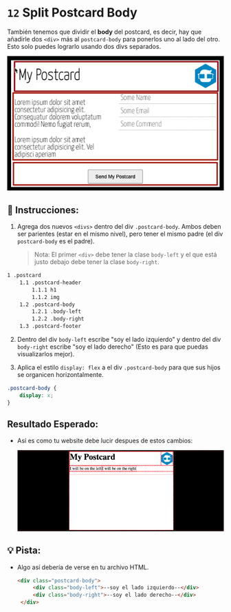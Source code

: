 # `12` Split Postcard Body

También tenemos que dividir el **body** del postcard, es decir, hay que añadirle dos `<div>` más al `postcard-body` para ponerlos uno al lado del otro. Esto solo puedes lograrlo usando dos divs separados.

![Split Postcard Body](../../assets/12-split-postcard-body.gif?raw=true)

## 📝 Instrucciones:

1. Agrega dos nuevos `<divs>` dentro del div `.postcard-body`. Ambos deben ser parientes (estar en el mismo nivel), pero tener el mismo padre (el div `postcard-body` es el padre).

   > Nota: El primer `<div>` debe tener la clase `body-left` y el que está justo debajo debe tener la clase `body-right`.

```txt
1 .postcard
    1.1 .postcard-header
        1.1.1 h1
        1.1.2 img
    1.2 .postcard-body
        1.2.1 .body-left
        1.2.2 .body-right
    1.3 .postcard-footer
```

2. Dentro del div `body-left` escribe "soy el lado izquierdo" y dentro del div `body-right` escribe "soy el lado derecho" (Esto es para que puedas visualizarlos mejor).

3. Aplica el estilo `display: flex` a el div `.postcard-body` para que sus hijos se organicen horizontalmente.

```css
.postcard-body {
	display: x;
}
```

## Resultado Esperado:

+ Así es como tu website debe lucir despues de estos cambios:

    ![postcard body preview](../../assets/VZS6rNiYfC.gif?raw=true)

## 💡 Pista:

+ Algo así debería de verse en tu archivo HTML.

   ```html
   <div class="postcard-body">
		<div class="body-left">--soy el lado izquierdo--</div>
		<div class="body-right">--soy el lado derecho--</div>
	</div>
    ```